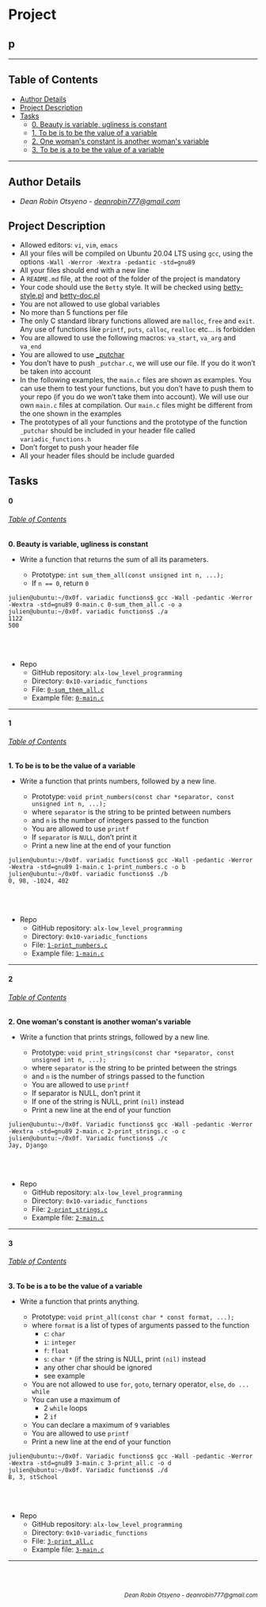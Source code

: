 # Project 
## **p**
---
## Table of Contents
- [Author Details](#author-details)
- [Project Description](#project-description)
- [Tasks](#tasks)
	- [0. Beauty is variable, ugliness is constant](#0)
	- [1. To be is to be the value of a variable](#1)
	- [2. One woman's constant is another woman's variable](#2)
	- [3. To be is a to be the value of a variable](#3)
---
## Author Details
- *Dean Robin Otsyeno - deanrobin777@gmail.com*

## Project Description
- Allowed editors: `vi`, `vim`, `emacs`
- All your files will be compiled on Ubuntu 20.04 LTS using `gcc`, using the options `-Wall -Werror -Wextra -pedantic -std=gnu89`
- All your files should end with a new line
- A `README.md` file, at the root of the folder of the project is mandatory
- Your code should use the `Betty` style. It will be checked using [betty-style.pl](https://github.com/alx-tools/Betty/blob/master/betty-style.pl "betty-style.pl") and [betty-doc.pl](https://github.com/alx-tools/Betty/blob/master/betty-doc.pl "betty-doc.pl")
- You are not allowed to use global variables
- No more than 5 functions per file
- The only C standard library functions allowed are `malloc`, `free` and `exit`. Any use of functions like `printf`, `puts`, `calloc`, `realloc` etc… is forbidden
- You are allowed to use the following macros: `va_start`, `va_arg` and `va_end`
- You are allowed to use [\_putchar](https://github.com/alx-tools/_putchar.c/blob/master/_putchar.c "_putchar")
- You don’t have to push `_putchar.c`, we will use our file. If you do it won’t be taken into account
- In the following examples, the `main.c` files are shown as examples. You can use them to test your functions, but you don’t have to push them to your repo (if you do we won’t take them into account). We will use our own `main.c` files at compilation. Our `main.c` files might be different from the one shown in the examples
- The prototypes of all your functions and the prototype of the function `_putchar` should be included in your header file called `variadic_functions.h`
- Don’t forget to push your header file
- All your header files should be include guarded

## Tasks
#### 0
###### [Table of Contents](#table-of-contents)
**0. Beauty is variable, ugliness is constant**
- Write a function that returns the sum of all its parameters.

    - Prototype: `int sum_them_all(const unsigned int n, ...);`
    - If `n == 0`, return `0`

```
julien@ubuntu:~/0x0f. variadic functions$ gcc -Wall -pedantic -Werror -Wextra -std=gnu89 0-main.c 0-sum_them_all.c -o a
julien@ubuntu:~/0x0f. variadic functions$ ./a
1122
500
```

<br></br>
- Repo
    - GitHub repository: `alx-low_level_programming`
    - Directory: `0x10-variadic_functions`
    - File: [`0-sum_them_all.c`](./0-sum_them_all.c)
	- Example file: [`0-main.c`](./0-main.c)
---
#### 1
###### [Table of Contents](#table-of-contents)
**1. To be is to be the value of a variable**
- Write a function that prints numbers, followed by a new line.

    - Prototype: `void print_numbers(const char *separator, const unsigned int n, ...);`
    - where `separator` is the string to be printed between numbers
    - and `n` is the number of integers passed to the function
    - You are allowed to use `printf`
    - If `separator` is `NULL`, don’t print it
    - Print a new line at the end of your function

```
julien@ubuntu:~/0x0f. variadic functions$ gcc -Wall -pedantic -Werror -Wextra -std=gnu89 1-main.c 1-print_numbers.c -o b
julien@ubuntu:~/0x0f. variadic functions$ ./b
0, 98, -1024, 402
```

<br></br>
- Repo
    - GitHub repository: `alx-low_level_programming`
    - Directory: `0x10-variadic_functions`
    - File: [`1-print_numbers.c`](./1-print_numbers.c)
	- Example file: [`1-main.c`](./1-main.c)
---
#### 2
###### [Table of Contents](#table-of-contents)
**2. One woman's constant is another woman's variable**
- Write a function that prints strings, followed by a new line.

    - Prototype: `void print_strings(const char *separator, const unsigned int n, ...);`
    - where `separator` is the string to be printed between the strings
    - and `n` is the number of strings passed to the function
    - You are allowed to use `printf`
    - If separator is NULL, don’t print it
    - If one of the string is NULL, print `(nil)` instead
    - Print a new line at the end of your function

```
julien@ubuntu:~/0x0f. Variadic functions$ gcc -Wall -pedantic -Werror -Wextra -std=gnu89 2-main.c 2-print_strings.c -o c
julien@ubuntu:~/0x0f. Variadic functions$ ./c
Jay, Django
```

<br></br>
- Repo
    - GitHub repository: `alx-low_level_programming`
    - Directory: `0x10-variadic_functions`
    - File: [`2-print_strings.c`](./2-print_strings.c)
	- Example file: [`2-main.c`](./2-main.c)
---
#### 3
###### [Table of Contents](#table-of-contents)
**3. To be is a to be the value of a variable**
- Write a function that prints anything.

    - Prototype: `void print_all(const char * const format, ...);`
    - where `format` is a list of types of arguments passed to the function
        - `c`: `char`
        - `i`: `integer`
        - `f`: `float`
        - `s`: `char *` (if the string is NULL, print `(nil)` instead
        - any other char should be ignored
        - see example
    - You are not allowed to use `for`, `goto`, ternary operator, `else`, `do ... while`
    - You can use a maximum of
        - 2 `while` loops
        - 2 `if`
    - You can declare a maximum of `9` variables
    - You are allowed to use `printf`
    - Print a new line at the end of your function

```
julien@ubuntu:~/0x0f. Variadic functions$ gcc -Wall -pedantic -Werror -Wextra -std=gnu89 3-main.c 3-print_all.c -o d
julien@ubuntu:~/0x0f. Variadic functions$ ./d
B, 3, stSchool
```

<br></br>
- Repo
    - GitHub repository: `alx-low_level_programming`
    - Directory: `0x10-variadic_functions`
    - File: [`3-print_all.c`](./3-print_all.c)
	- Example file: [`3-main.c`](./3-main.c)
---


<br></br>
<div align="right">
  <sub style="font-style: italic"> Dean Robin Otsyeno - deanrobin777@gmail.com</sub>
</div>
